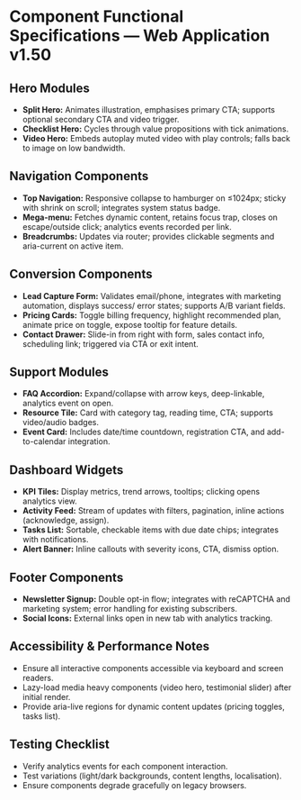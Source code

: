 # Component Functional Specifications — Web Application v1.50

## Hero Modules
- **Split Hero:** Animates illustration, emphasises primary CTA; supports optional secondary CTA and video trigger.
- **Checklist Hero:** Cycles through value propositions with tick animations.
- **Video Hero:** Embeds autoplay muted video with play controls; falls back to image on low bandwidth.

## Navigation Components
- **Top Navigation:** Responsive collapse to hamburger on ≤1024px; sticky with shrink on scroll; integrates system status badge.
- **Mega-menu:** Fetches dynamic content, retains focus trap, closes on escape/outside click; analytics events recorded per link.
- **Breadcrumbs:** Updates via router; provides clickable segments and aria-current on active item.

## Conversion Components
- **Lead Capture Form:** Validates email/phone, integrates with marketing automation, displays success/ error states; supports A/B variant fields.
- **Pricing Cards:** Toggle billing frequency, highlight recommended plan, animate price on toggle, expose tooltip for feature details.
- **Contact Drawer:** Slide-in from right with form, sales contact info, scheduling link; triggered via CTA or exit intent.

## Support Modules
- **FAQ Accordion:** Expand/collapse with arrow keys, deep-linkable, analytics event on open.
- **Resource Tile:** Card with category tag, reading time, CTA; supports video/audio badges.
- **Event Card:** Includes date/time countdown, registration CTA, and add-to-calendar integration.

## Dashboard Widgets
- **KPI Tiles:** Display metrics, trend arrows, tooltips; clicking opens analytics view.
- **Activity Feed:** Stream of updates with filters, pagination, inline actions (acknowledge, assign).
- **Tasks List:** Sortable, checkable items with due date chips; integrates with notifications.
- **Alert Banner:** Inline callouts with severity icons, CTA, dismiss option.

## Footer Components
- **Newsletter Signup:** Double opt-in flow; integrates with reCAPTCHA and marketing system; error handling for existing subscribers.
- **Social Icons:** External links open in new tab with analytics tracking.

## Accessibility & Performance Notes
- Ensure all interactive components accessible via keyboard and screen readers.
- Lazy-load media heavy components (video hero, testimonial slider) after initial render.
- Provide aria-live regions for dynamic content updates (pricing toggles, tasks list).

## Testing Checklist
- Verify analytics events for each component interaction.
- Test variations (light/dark backgrounds, content lengths, localisation).
- Ensure components degrade gracefully on legacy browsers.
